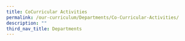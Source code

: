 ```yaml
---
title: CoCurricular Activities
permalink: /our-curriculum/Departments/Co-Curricular-Activities/
description: ""
third_nav_title: Departments
---
```

